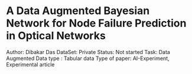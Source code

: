 # A Data Augmented Bayesian Network for Node Failure Prediction in Optical Networks

Author: Dibakar Das 
DataSet: Private
Status: Not started
Task: Data Augmented
Data type : Tabular  data
Type of paper: AI-Experiment, Experimental article